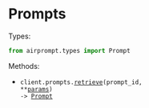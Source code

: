 # Prompts

Types:

```python
from airprompt.types import Prompt
```

Methods:

- <code title="get /prompts/{promptId}">client.prompts.<a href="./src/airprompt/resources/prompts.py">retrieve</a>(prompt_id, \*\*<a href="src/airprompt/types/prompt_retrieve_params.py">params</a>) -> <a href="./src/airprompt/types/prompt.py">Prompt</a></code>
